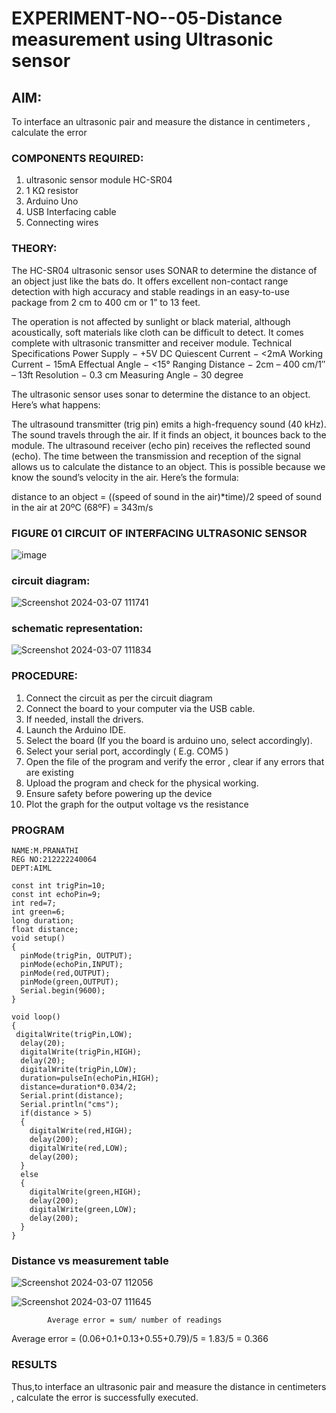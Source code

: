 # EXPERIMENT-NO--05-Distance measurement using Ultrasonic sensor

## AIM: 
To interface an ultrasonic pair and measure the distance in centimeters , calculate the error
 
### COMPONENTS REQUIRED:
1.	ultrasonic sensor module HC-SR04
2.	1 KΩ resistor 
3.	Arduino Uno 
4.	USB Interfacing cable 
5.	Connecting wires 


### THEORY: 
The HC-SR04 ultrasonic sensor uses SONAR to determine the distance of an object just like the bats do. It offers excellent non-contact range detection with high accuracy and stable readings in an easy-to-use package from 2 cm to 400 cm or 1” to 13 feet.

The operation is not affected by sunlight or black material, although acoustically, soft materials like cloth can be difficult to detect. It comes complete with ultrasonic transmitter and receiver module.
Technical Specifications
Power Supply − +5V DC
Quiescent Current − <2mA
Working Current − 15mA
Effectual Angle − <15°
Ranging Distance − 2cm – 400 cm/1″ – 13ft
Resolution − 0.3 cm
Measuring Angle − 30 degree

The ultrasonic sensor uses sonar to determine the distance to an object. Here’s what happens:

The ultrasound transmitter (trig pin) emits a high-frequency sound (40 kHz).
The sound travels through the air. If it finds an object, it bounces back to the module.
The ultrasound receiver (echo pin) receives the reflected sound (echo).
The time between the transmission and reception of the signal allows us to calculate the distance to an object. This is possible because we know the sound’s velocity in the air. Here’s the formula:

distance to an object = ((speed of sound in the air)*time)/2
speed of sound in the air at 20ºC (68ºF) = 343m/s

### FIGURE 01 CIRCUIT OF INTERFACING ULTRASONIC SENSOR 


![image](https://user-images.githubusercontent.com/36288975/166430594-5adb4ca9-5a42-4781-a7e6-7236b3766a85.png)

### circuit diagram:

![Screenshot 2024-03-07 111741](https://github.com/MavillaPranathi/Experiment--04-Interfacing-digital-output-with-arduino-ultrasonic-sensor/assets/118343610/ba38197e-ad11-4a48-9f73-4d316ad7a5b1)

### schematic representation:

![Screenshot 2024-03-07 111834](https://github.com/MavillaPranathi/Experiment--04-Interfacing-digital-output-with-arduino-ultrasonic-sensor/assets/118343610/ea8174a0-1e9d-4972-9c9a-5e5a3c1c9ecd)



### PROCEDURE:
1.	Connect the circuit as per the circuit diagram 
2.	Connect the board to your computer via the USB cable.
3.	If needed, install the drivers.
4.	Launch the Arduino IDE.
5.	Select the board (If you the board is arduino uno, select accordingly).
6.	Select your serial port, accordingly ( E.g. COM5 )
7.	Open the file of the program  and verify the error , clear if any errors that are existing 
8.	Upload the program and check for the physical working. 
9.	Ensure safety before powering up the device 
10.	Plot the graph for the output voltage vs the resistance 


### PROGRAM 
```
NAME:M.PRANATHI
REG NO:212222240064
DEPT:AIML

const int trigPin=10;
const int echoPin=9;
int red=7;
int green=6;
long duration;
float distance;
void setup()
{
  pinMode(trigPin, OUTPUT);
  pinMode(echoPin,INPUT);
  pinMode(red,OUTPUT);
  pinMode(green,OUTPUT);
  Serial.begin(9600);
}

void loop()
{
 digitalWrite(trigPin,LOW);
  delay(20);
  digitalWrite(trigPin,HIGH);
  delay(20);
  digitalWrite(trigPin,LOW);
  duration=pulseIn(echoPin,HIGH);
  distance=duration*0.034/2;
  Serial.print(distance);
  Serial.println("cms");
  if(distance > 5)
  {
    digitalWrite(red,HIGH);
    delay(200);
    digitalWrite(red,LOW);
    delay(200);
  }
  else
  {
    digitalWrite(green,HIGH);
    delay(200);
    digitalWrite(green,LOW);
    delay(200);
  }
}

```



### Distance vs measurement table 


![Screenshot 2024-03-07 112056](https://github.com/MavillaPranathi/Experiment--04-Interfacing-digital-output-with-arduino-ultrasonic-sensor/assets/118343610/7cab0fd5-19b5-4047-88d7-b2942f6788ea)


 ![Screenshot 2024-03-07 111645](https://github.com/MavillaPranathi/Experiment--04-Interfacing-digital-output-with-arduino-ultrasonic-sensor/assets/118343610/c91be063-25d3-43a4-96b7-58ea7c8dc913)

			
			
			
			
			Average error = sum/ number of readings 
 
Average error = (0.06+0.1+0.13+0.55+0.79)/5 = 1.83/5 = 0.366

### RESULTS

Thus,to interface an ultrasonic pair and measure the distance in centimeters , calculate the error is successfully executed.

 
